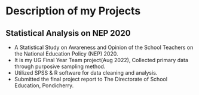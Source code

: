 # Description of my Projects

## Statistical Analysis on NEP 2020
* A Statistical Study on Awareness and Opinion of the School Teachers on the National Education Policy (NEP) 2020.
* It is my UG Final Year Team project(Aug 2022), Collected primary data through purposive sampling method.
* Utilized SPSS & R software for data cleaning and analysis.
* Submitted the final project report to The Directorate of School Education, Pondicherry.
